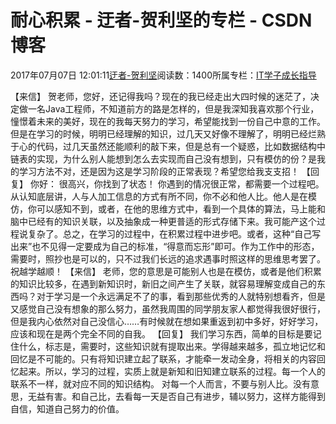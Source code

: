 
# 耐心积累 - 迂者-贺利坚的专栏 - CSDN博客

2017年07月07日 12:01:11[迂者-贺利坚](https://me.csdn.net/sxhelijian)阅读数：1400所属专栏：[IT学子成长指导](https://blog.csdn.net/column/details/itstudy.html)



【来信】
贺老师，您好，还记得我吗？现在的我已经走出大四时候的迷茫了，决定做一名Java工程师，不知道前方的路是怎样的，但是我深知我喜欢那个行业，憧憬着未来的美好，现在的我每天努力的学习，希望能找到一份自己中意的工作。但是在学习的时候，明明已经理解的知识，过几天又好像不理解了，明明已经烂熟于心的代码，过几天虽然还能顺利的敲下来，但是总有一个疑惑，比如数据结构中链表的实现，为什么别人能想到怎么去实现而自己没有想到，只有模仿的份？是我的学习方法不对，还是因为这是学习阶段的正常表现？希望您给我支支招！
【回复】
你好：
很高兴，你找到了状态！
你遇到的情况很正常，都需要一个过程吧。从认知底层讲，人与人加工信息的方式有所不同，你不必和他人比。他人是在模仿，你可以感知不到，或者，在他的思维方式中，看到一个具体的算法，马上能和脑中已经有的知识关联，以及抽象成一种更普适的形式存储下来。我可能产这个过程说复杂了。总之，在学习的过程中，在积累过程中进步吧。或者，这种“自己写出来”也不见得一定要成为自己的标准，“得意而忘形”即可。作为工作中的形态，需要时，照抄也是可以的，只不过我们长远的追求遇事时照这样的思维思考罢了。
祝越学越顺！
【来信】
老师，您的意思是可能别人也是在模仿，或者是他们积累的知识比较多，在遇到新知识时，新旧之间产生了关联，就容易理解变成自己的东西吗？对于学习是一个永远满足不了的事，看到那些优秀的人就特别想看齐，但是又感觉自己没有想象的那么努力，虽然我周围的同学朋友家人都觉得我很好很行，但是我内心依然对自己没信心……有时候就在想如果重返到初中多好，好好学习，应该和现在是两个完全不同的自我。
【回复】
我们学习东西，简单的目标是要记住什么，标志是，需要时，这些知识就有提取出来。学得越来越多，孤立地记忆和回忆是不可能的。只有将知识建立起了联系，才能牵一发动全身，将相关的内容回忆起来。所以，学习的过程，实质上就是新知和旧知建立联系的过程。每一个人的联系不一样，就对应不同的知识结构。
对每一个人而言，不要与别人比。没有意思，无益有害。和自己比，去看每一天是否自己有进步，辅以努力，这样方能得到自信，知道自己努力的价值。

